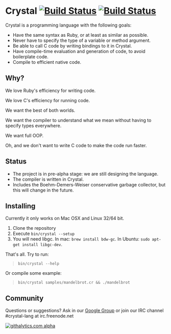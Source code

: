 Crystal [![Build Status](https://travis-ci.org/manastech/crystal.png)](https://travis-ci.org/manastech/crystal) [![Build Status](https://drone.io/github.com/manastech/crystal/status.png)](https://drone.io/github.com/manastech/crystal/latest)
=======

Crystal is a programming language with the following goals:

* Have the same syntax as Ruby, or at least as similar as possible.
* Never have to specify the type of a variable or method argument.
* Be able to call C code by writing bindings to it in Crystal.
* Have compile-time evaluation and generation of code, to avoid boilerplate code.
* Compile to efficient native code.

Why?
----

We love Ruby's efficiency for writing code.

We love C's efficiency for running code.

We want the best of both worlds.

We want the compiler to understand what we mean without having to specify types everywhere.

We want full OOP.

Oh, and we don't want to write C code to make the code run faster.

Status
------

* The project is in pre-alpha stage: we are still designing the language.
* The compiler is written in Crystal.
* Includes the Boehm-Demers-Weiser conservative garbage collector, but this will change in the future.

Installing
----------

Currently it only works on Mac OSX and Linux 32/64 bit.

1. Clone the repository
1. Execute `bin/crystal --setup`
1. You will need libgc. In mac: `brew install bdw-gc`. In Ubuntu: `sudo apt-get install libgc-dev`.

That's all. Try to run:

> `bin/crystal --help`

Or compile some example:

> `bin/crystal samples/mandelbrot.cr && ./mandelbrot`

Community
---------

Questions or suggestions? Ask in our [Google Group](https://groups.google.com/forum/?fromgroups#!forum/crystal-lang) or join our IRC channel #crystal-lang at irc.freenode.net

[![githalytics.com alpha](https://cruel-carlota.pagodabox.com/25b65355cae65602787d6952d0bdb8cf "githalytics.com")](http://githalytics.com/manastech/crystal)
